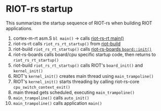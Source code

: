 # RIOT-rs startup

This summarizes the startup sequence of RIOT-rs when building RIOT applications.

1. cortex-m-rt asm.S `bl main()` -> calls [riot-rs-rt main()](../src/riot-rs-rt/src/lib.rs)
2. riot-rs-rt calls `riot_rs_rt_startup()` from [riot-build](../src/riot-build/src/lib.rs)
3. riot-build `riot_rs_rt_startup()` calls [riot-rs-boards `board::init()`](../src/riot-rs-boards/src/lib.rs)
4. riot-rs-boards calls board/cpu specific startup code, then returns to `riot_rs_rt_startup()`
5. riot-build `riot_rs_rt_startup()` calls RIOT's `board_init()` and `kernel_init()`
6. RIOT's `kernel_init()` creates main thread using `main_trampoline()`
7. RIOT's `kernel_init()` starts threading by calling riot-rs-core `cpu_switch_context_exit()`
8. main thread gets scheduled, executing `main_trampoline()`
9. `main_trampoline()` calls `auto_init()`
10. `main_trampoline()` calls application `main()`
